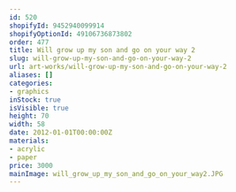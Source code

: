 ```yaml
---
id: 520
shopifyId: 9452940099914
shopifyOptionId: 49106736873802
order: 477
title: Will grow up my son and go on your way 2
slug: will-grow-up-my-son-and-go-on-your-way-2
url: art-works/will-grow-up-my-son-and-go-on-your-way-2
aliases: []
categories:
- graphics
inStock: true
isVisible: true
height: 70
width: 58
date: 2012-01-01T00:00:00Z
materials:
- acrylic
- paper
price: 3000
mainImage: will_grow_up_my_son_and_go_on_your_way2.JPG
---
```

